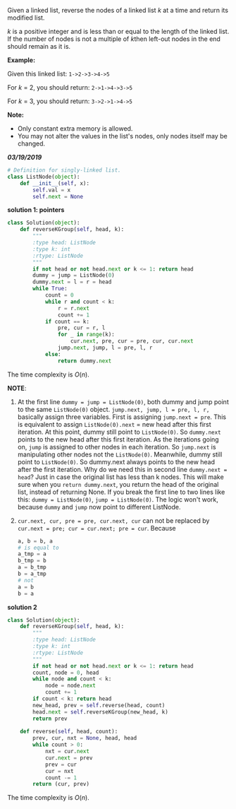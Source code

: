 Given a linked list, reverse the nodes of a linked list *k* at a time and return its modified list.

*k* is a positive integer and is less than or equal to the length of the linked list. If the number of nodes is not a multiple of *k*then left-out nodes in the end should remain as it is.



**Example:**

Given this linked list: `1->2->3->4->5`

For *k* = 2, you should return: `2->1->4->3->5`

For *k* = 3, you should return: `3->2->1->4->5`

**Note:**

- Only constant extra memory is allowed.
- You may not alter the values in the list's nodes, only nodes itself may be changed.



***03/19/2019***

```python
# Definition for singly-linked list.
class ListNode(object):
    def __init__(self, x):
        self.val = x
        self.next = None
```



**solution 1: pointers**

```python
class Solution(object):
    def reverseKGroup(self, head, k):
        """
        :type head: ListNode
        :type k: int
        :rtype: ListNode
        """
        if not head or not head.next or k <= 1: return head
        dummy = jump = ListNode(0)
        dummy.next = l = r = head
        while True:
            count = 0
            while r and count < k:
                r = r.next
                count += 1
            if count == k:
                pre, cur = r, l
                for _ in range(k):
                    cur.next, pre, cur = pre, cur, cur.next 
                jump.next, jump, l = pre, l, r 
            else:
                return dummy.next
```

The time complexity is $O(n)​$.



**NOTE**: 

1. At the first line `dummy = jump = ListNode(0)`, both dummy and jump point to the same `ListNode(0)` object. `jump.next, jump, l = pre, l, r,` basically assign three variables. First is assigning `jump.next = pre`. This is equivalent to assign `ListNode(0).next` = new head after this first iteration. At this point, dummy still point to `ListNode(0)`. So `dummy.next` points to the new head after this first iteration. As the iterations going on, `jump` is assigned to other nodes in each iteration. So `jump.next` is manipulating other nodes not the `ListNode(0)`. Meanwhile, dummy still point to `ListNode(0)`. So dummy.next always points to the new head after the first iteration. Why do we need this in second line `dummy.next = head`? Just in case the original list has less than k nodes. This will make sure when you `return dummy.next`, you return the head of the original list, instead of returning None. If you break the first line to two lines like this: `dummy = ListNode(0)`, `jump = ListNode(0)`. The logic won't work, because `dummy` and `jump` now point to different ListNode.

2. `cur.next, cur, pre = pre, cur.next, cur` can not be replaced by `cur.next = pre; cur = cur.next; pre = cur`. Because 

   ```python
   a, b = b, a
   # is equal to
   a_tmp = a
   b_tmp = b
   a = b_tmp
   b = a_tmp
   # not 
   a = b
   b = a
   ```

   

**solution 2**

```python
class Solution(object):
    def reverseKGroup(self, head, k):
        """
        :type head: ListNode
        :type k: int
        :rtype: ListNode
        """
        if not head or not head.next or k <= 1: return head
        count, node = 0, head
        while node and count < k:
            node = node.next
            count += 1
        if count < k: return head
        new_head, prev = self.reverse(head, count)
        head.next = self.reverseKGroup(new_head, k)
        return prev
    
    def reverse(self, head, count):
        prev, cur, nxt = None, head, head
        while count > 0:
            nxt = cur.next
            cur.next = prev
            prev = cur
            cur = nxt
            count -= 1
        return (cur, prev)
```

The time complexity is $O(n)$.